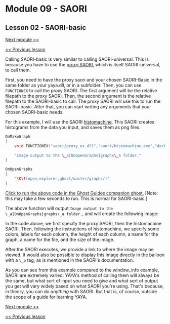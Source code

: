 # Module 09 - SAORI

## Lesson 02 - SAORI-basic

[Next module >>](../module_10_yaya_libraries/00_yaya_as_shiori.md)

[<< Previous lesson](../module_09_saori/01_saori-universal.md)

Calling SAORI-basic is very similar to calling SAORI-universal. This is because you have to use the [proxy SAORI](https://github.com/ukatech/csaori/releases/tag/saori_proxy_ex_v1.0.2), which is itself SAORI-universal, to call them.

First, you need to have the proxy saori and your chosen SAORI-Basic in the same folder as your yaya.dll, or in a subfolder. Then, you can use `FUNCTIONEX` to call the proxy SAORI. The first argument will be the relative filepath to the proxy SAORI. Then, the second argument is the relative filepath to the SAORI-basic to call. The proxy SAORI will use this to run the SAORI-basic. After that, you can start writing any arguments that your chosen SAORI-basic needs.

For this example, I will use the SAORI [histomachine](https://github.com/ecclysium/histomachine). This SAORI creates histograms from the data you input, and saves them as png files.

```c
OnMakeGraph
{
	void FUNCTIONEX("saori/proxy_ex.dll","saori/histomachine.exe","darkslateblue","#71a6f0","95,98,2000,7,8,10","95,98,2000,7,8,10","Windows OS numbers","example_graph.png",75)
	
	"Image output to the \_a[OnOpenGraphs]graphs\_a folder."
}

OnOpenGraphs
{
	"\C\![open,explorer,ghost/master/graphs/]"
}
```

[Click to run the above code in the Ghost Guides companion ghost.](https://zichqec.github.io/YAYA_Fundamentals/jump.html?url=x-ukagaka-link%3Atype%3Devent%26ghost%3DGhost%20Guides%26info%3DOnExample.M9.L2.MakeGraph) \[Note: this may take a few seconds to run. This is normal for SAORI-basic.]

The above function will output `Image output to the \_a[OnOpenGraphs]graphs\_a folder.`, and will create the following image:



In the code above, we first specify the proxy SAORI, then the histomachine SAORI. Then, following the instructions of histomachine, we specify some colors, labels for each column, the height of each column, a name for the graph, a name for the file, and the size of the image.

After the SAORI executes, we provide a link to where the image may be viewed. It would also be possible to display this image directly in the balloon with a `\_b` tag, as is mentioned in the SAORI's documentation.

As you can see from this example compared to the window_info example, SAORI are extremely varied. YAYA's method of calling them will always be the same, but what sort of input you need to give and what sort of output you get will vary widely based on what SAORI you're using. That's because, in theory, you can do *anything* with SAORI. But that is, of course, outside the scope of a guide for learning YAYA.

[Next module >>](../module_10_yaya_libraries/00_yaya_as_shiori.md)

[<< Previous lesson](../module_09_saori/01_saori-universal.md)
